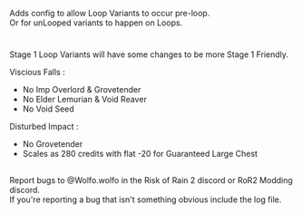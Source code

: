 Adds config to allow Loop Variants to occur pre-loop.\
Or for unLooped variants to happen on Loops.



#

Stage 1 Loop Variants will have some changes to be more Stage 1 Friendly.

Viscious Falls :
- No Imp Overlord & Grovetender
- No Elder Lemurian & Void Reaver
- No Void Seed

Disturbed Impact :
- No Grovetender
- Scales as 280 credits with flat -20 for Guaranteed Large Chest

 
 
##
 
Report bugs to @Wolfo.wolfo in the Risk of Rain 2 discord or RoR2 Modding discord.\
If you're reporting a bug that isn't something obvious include the log file.
 